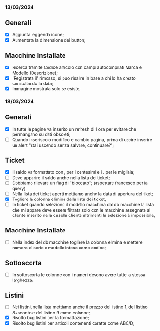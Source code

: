 ### 13/03/2024

## Generali
- [x] Aggiunta leggenda icone;
- [x] Aumentata la dimensione dei button;

## Macchine Installate
- [x] Ricerca tramite Codice articolo con campi autocompilati Marca e Modello (Descrizione);
- [x] 'Registrata il' rimosso, si puo risalire in base a chi lo ha creato conrtollando la data;
- [x] Immagine mostrata solo se esiste;

### 18/03/2024

## Generali
- [x] In tutte le pagine va inserito un refresh di 1 ora per evitare che permangano su dati obsoleti;
- [ ] Quando inserisco o modifico e cambio pagina, prima di uscire inserire un alert "stai uscendo senza salvare, continuare?";

## Ticket
- [x] Il saldo va formattato con , per i centesimi e i . per le migliaia;
- [ ] Deve apparire il saldo anche nella lista dei ticket;
- [ ] Dobbiamo rilevare un flag di "bloccato"; (aspettare francesco per la query)
- [ ] Nella lista dei ticket aperti mettiamo anche la data di apertura del tiket;
- [x] Togliere la colonna elimina dalla lista dei ticket;
- [ ] In ticket quando seleziono il modello macchina dal db macchine la lista che mi appare deve essere filtrata solo con le macchine assegnate al cliente inserito nella casella cliente altrimenti la selezione è impossibile;

## Macchine Installate
- [ ] Nella index del db macchine togliere la colonna elimina e mettere numero di serie e modello inteso come codice;

## Sottoscorta
- [ ] In sottoscorta le colonne con i numeri devono avere tutte la stessa larghezza;

## Listini
- [ ] Nei listini, nella lista mettiamo anche il prezzo del listino 1, del listino 8+sconto e del listino 9 come colonne;
- [x] Risolto bug listini per la formattazione;
- [x] Risolto bug listini per articoli contenenti caratte come ABC/D;